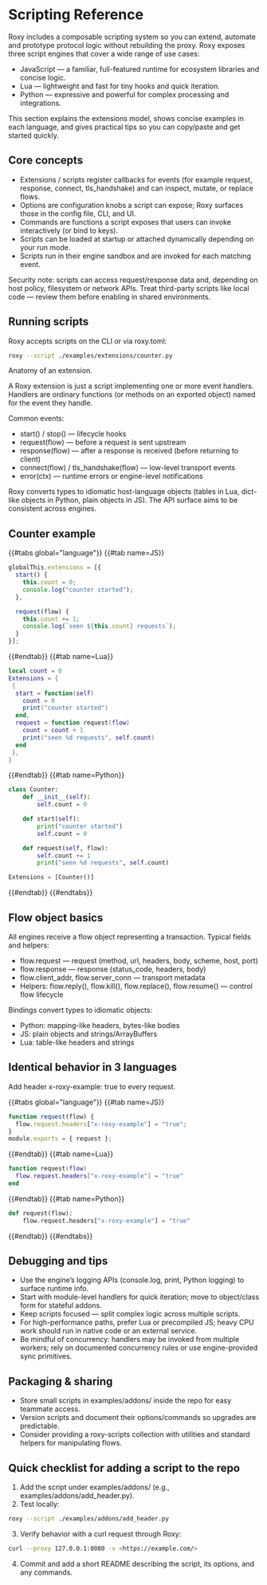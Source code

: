 # Scripting Reference

Roxy includes a composable scripting system so you can extend, automate and prototype protocol logic without rebuilding the proxy. Roxy exposes three script engines that cover a wide range of use cases:

- JavaScript — a familiar, full-featured runtime for ecosystem libraries and concise logic.
- Lua — lightweight and fast for tiny hooks and quick iteration.
- Python — expressive and powerful for complex processing and integrations.

This section explains the extensions model, shows concise examples in each language, and gives practical tips so you can copy/paste and get started quickly.

## Core concepts

- Extensions / scripts register callbacks for events (for example request, response, connect, tls_handshake) and can inspect, mutate, or replace flows.
- Options are configuration knobs a script can expose; Roxy surfaces those in the config file, CLI, and UI.
- Commands are functions a script exposes that users can invoke interactively (or bind to keys).
- Scripts can be loaded at startup or attached dynamically depending on your run mode.
- Scripts run in their engine sandbox and are invoked for each matching event.

Security note: scripts can access request/response data and, depending on host policy, filesystem or network APIs. Treat third-party scripts like local code — review them before enabling in shared environments.

## Running scripts

Roxy accepts scripts on the CLI or via roxy.toml:

```bash
roxy --script ./examples/extensions/counter.py
```

Anatomy of an extension.

A Roxy extension is just a script implementing one or more event handlers. Handlers are ordinary functions (or methods on an exported object) named for the event they handle.

Common events:

- start() / stop() — lifecycle hooks
- request(flow) — before a request is sent upstream
- response(flow) — after a response is received (before returning to client)
- connect(flow) / tls_handshake(flow) — low-level transport events
- error(ctx) — runtime errors or engine-level notifications

Roxy converts types to idiomatic host-language objects (tables in Lua, dict-like objects in Python, plain objects in JS). The API surface aims to be consistent across engines.

## Counter example

{{#tabs global="language"}}
{{#tab name=JS}}

```js
globalThis.extensions = [{
  start() {
    this.count = 0;
    console.log("counter started");
  },

  request(flow) {
    this.count += 1;
    console.log(`seen ${this.count} requests`);
  }
}];
```

{{#endtab}}
{{#tab name=Lua}}

```lua
local count = 0
Extensions = {
 {
  start = function(self)
    count = 0
    print("counter started")
  end,
  request = function request(flow)
    count = count + 1
    print("seen %d requests", self.count)
  end
 },
}
```

{{#endtab}}
{{#tab name=Python}}

```python
class Counter:
    def __init__(self):
        self.count = 0

    def start(self):
        print("counter started")
        self.count = 0

    def request(self, flow):
        self.count += 1
        print("seen %d requests", self.count)

Extensions = [Counter()]
```

{{#endtab}}
{{#endtabs}}

## Flow object basics

All engines receive a flow object representing a transaction. Typical fields and helpers:

- flow.request — request (method, url, headers, body, scheme, host, port)
- flow.response — response (status_code, headers, body)
- flow.client_addr, flow.server_conn — transport metadata
- Helpers: flow.reply(), flow.kill(), flow.replace(), flow.resume() — control flow lifecycle

Bindings convert types to idiomatic objects:

- Python: mapping-like headers, bytes-like bodies
- JS: plain objects and strings/ArrayBuffers
- Lua: table-like headers and strings

## Identical behavior in 3 languages

Add header x-roxy-example: true to every request.

{{#tabs global="language"}}
{{#tab name=JS}}

```js
function request(flow) {
  flow.request.headers["x-roxy-example"] = "true";
}
module.exports = { request };
```

{{#endtab}}
{{#tab name=Lua}}

```lua
function request(flow)
  flow.request.headers["x-roxy-example"] = "true"
end
```

{{#endtab}}
{{#tab name=Python}}

```py
def request(flow):
    flow.request.headers["x-roxy-example"] = "true"
```

{{#endtab}}
{{#endtabs}}

## Debugging and tips

- Use the engine’s logging APIs (console.log, print, Python logging) to surface runtime info.
- Start with module-level handlers for quick iteration; move to object/class form for stateful addons.
- Keep scripts focused — split complex logic across multiple scripts.
- For high-performance paths, prefer Lua or precompiled JS; heavy CPU work should run in native code or an external service.
- Be mindful of concurrency: handlers may be invoked from multiple workers; rely on documented concurrency rules or use engine-provided sync primitives.

## Packaging & sharing

- Store small scripts in examples/addons/ inside the repo for easy teammate access.
- Version scripts and document their options/commands so upgrades are predictable.
- Consider providing a roxy-scripts collection with utilities and standard helpers for manipulating flows.

## Quick checklist for adding a script to the repo

 1. Add the script under examples/addons/ (e.g., examples/addons/add_header.py).
 2. Test locally:

```bash
roxy --script ./examples/addons/add_header.py
```

 3. Verify behavior with a curl request through Roxy:

```bash
curl --proxy 127.0.0.1:8080 -v <https://example.com/>
```

 4. Commit and add a short README describing the script, its options, and any commands.
